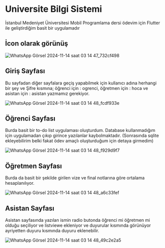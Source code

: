 # Universite Bilgi Sistemi

İstanbul Medeniyet Üniversitesi Mobil Programlama dersi ödevim için Flutter ile geliştirdiğim basit bir uygulamadır


## İcon olarak görünüş

![WhatsApp Görsel 2024-11-14 saat 03 14 47_732cf498](https://github.com/user-attachments/assets/31aae57f-939e-4590-b74b-61b627afbbed)


## Giriş Sayfası

Bu sayfadan diğer sayfalara geçiş yapabilmek için kullanıcı adına herhangi bir şey ve Şifre kısmına; öğrenci için : ogrenci, öğretmen için : hoca ve asistan için : asistan yazmamız gerekiyor.

![WhatsApp Görsel 2024-11-14 saat 03 14 48_fcdf933e](https://github.com/user-attachments/assets/c4c36707-ac1e-4341-9e89-5d4ae606ad7f)


## Öğrenci Sayfası

Burda basit bir to-do list uygulaması oluşturdum. Database kullanmadığım için uygulamadan çıkıp girince yazılanlar kaybolmaktadır. (Sonrasında sqlite ekleyebilirim belki fakat ödev amaçlı oluşturduğum için detaya girmedim)

![WhatsApp Görsel 2024-11-14 saat 03 14 48_f929d9f7](https://github.com/user-attachments/assets/8e8e39b5-40ef-423e-a258-078a6f03101a)


## Öğretmen Sayfası

Burda da basit bir şekilde girilen vize ve final notlarına göre ortalama hesaplanılıyor.

![WhatsApp Görsel 2024-11-14 saat 03 14 48_a6c33fef](https://github.com/user-attachments/assets/31a55373-8969-457b-a56a-26235793a761)


## Asistan Sayfası

Asistan sayfasında yazılan ismin radio butonda öğrenci mi öğretmen mi olduğu seçiliyor ve listviewe ekleniyor ve duyurular kısmında görünüyor ayriyetten duyuru kısmında duyuru eklenebilir.

![WhatsApp Görsel 2024-11-14 saat 03 14 48_49c2e2a5](https://github.com/user-attachments/assets/a87b5179-de97-426f-a49d-abc1e3c06fea)

